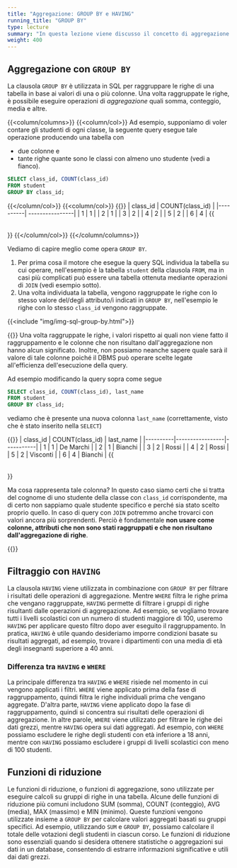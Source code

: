 ```yaml
---
title: "Aggregazione: GROUP BY e HAVING"
running_title: "GROUP BY"
type: lecture
summary: "In questa lezione viene discusso il concetto di aggregazione mediante GROUP BY e del filtraggio mediante HAVING. Vengono inoltre introdotte le funzioni di riduzione (SUM, COUNT, ...)."
weight: 400
---
```


## Aggregazione con `GROUP BY`

La clausola `GROUP BY` è utilizzata in SQL per raggruppare le righe di una tabella in base ai valori di una o più colonne. Una volta raggruppate le righe, è possibile eseguire operazioni di *aggregazione* quali somma, conteggio, media e altre. 

{{<column/columns>}}
{{<column/col>}}
Ad esempio, supponiamo di voler contare gli studenti di ogni classe, la seguente query esegue tale operazione producendo una tabella con
* due colonne e 
* tante righe quante sono le classi con almeno uno studente (vedi a fianco).

```sql
SELECT class_id, COUNT(class_id)
FROM student
GROUP BY class_id;
```
{{</column/col>}}
{{<column/col>}}
{{<table>}}
| class_id | COUNT(class_id) |
|----------| ----------------|
| 1 |	1 |
| 2 |	1 |
| 3 |	2 |
| 4 |	2 |
| 5 |	2 |
| 6 |	4 |
{{</table>}}
{{</column/col>}}
{{</column/columns>}}

Vediamo di capire meglio come opera `GROUP BY`.
1. Per prima cosa il motore che esegue la query SQL individua la tabella su cui operare, nell'esempio è la tabella `student` della clausola `FROM`, ma in casi più complicati può essere una tabella ottenuta mediante operazioni di `JOIN` (vedi esempio sotto).
2. Una volta individuata la tabella, vengono raggruppate le righe con lo stesso valore del/degli attributo/i indicati in `GROUP BY`, nell'esempio le righe con lo stesso `class_id` vengono raggruppate.

{{<include "img/img-sql-group-by.html">}}

{{<attention>}}
Una volta raggruppate le righe, i valori rispetto ai quali non viene fatto il raggruppamento e le colonne che non risultano dall'aggregazione non hanno alcun significato. Inoltre, non possiamo neanche sapere quale sarà il valore di tale colonne poiché il DBMS può operare scelte legate all'efficienza dell'esecuzione della query.

Ad esempio modificando la query sopra come segue
```sql
SELECT class_id, COUNT(class_id), last_name
FROM student
GROUP BY class_id;
```

vediamo che è presente una nuova colonna `last_name` (correttamente, visto che è stato inserito nella `SELECT`)

{{<table>}}
| class_id | COUNT(class_id) | last_name |
|----------|-----------------|-----------|
| 1        | 1               | De Marchi |
| 2        | 1               | Bianchi   |
| 3        | 2               | Rossi     |
| 4        | 2               | Rossi     |
| 5        | 2               | Visconti  |
| 6        | 4               | Bianchi   |
{{</table>}}

Ma cosa rappresenta tale colonna? In questo caso siamo certi che si tratta del cognome di uno studente della classe con `class_id` corrispondente, ma di certo non sappiamo quale studente specifico e perché sia stato scelto proprio quello. In caso di query con `JOIN` potremmo anche trovarci con valori ancora più sorprendenti. Perciò è fondamentale **non usare come colonne, attributi che non sono stati raggruppati e che non risultano dall'aggregazione di righe**.

{{</attention>}}

## Filtraggio con `HAVING`

La clausola `HAVING` viene utilizzata in combinazione con `GROUP BY` per filtrare i risultati delle operazioni di aggregazione. Mentre `WHERE` filtra le righe prima che vengano raggruppate, `HAVING` permette di filtrare i gruppi di righe risultanti dalle operazioni di aggregazione. Ad esempio, se vogliamo trovare tutti i livelli scolastici con un numero di studenti maggiore di 100, useremo `HAVING` per applicare questo filtro dopo aver eseguito il raggruppamento. In pratica, `HAVING` è utile quando desideriamo imporre condizioni basate su risultati aggregati, ad esempio, trovare i dipartimenti con una media di età degli insegnanti superiore a 40 anni.

### Differenza tra `HAVING` e `WHERE`

La principale differenza tra `HAVING` e `WHERE` risiede nel momento in cui vengono applicati i filtri. `WHERE` viene applicato prima della fase di raggruppamento, quindi filtra le righe individuali prima che vengano aggregate. D'altra parte, `HAVING` viene applicato dopo la fase di raggruppamento, quindi si concentra sui risultati delle operazioni di aggregazione. In altre parole, `WHERE` viene utilizzato per filtrare le righe dei dati grezzi, mentre `HAVING` opera sui dati aggregati. Ad esempio, con `WHERE` possiamo escludere le righe degli studenti con età inferiore a 18 anni, mentre con `HAVING` possiamo escludere i gruppi di livelli scolastici con meno di 100 studenti.

## Funzioni di riduzione

Le funzioni di riduzione, o funzioni di aggregazione, sono utilizzate per eseguire calcoli su gruppi di righe in una tabella. Alcune delle funzioni di riduzione più comuni includono SUM (somma), COUNT (conteggio), AVG (media), MAX (massimo) e MIN (minimo). Queste funzioni vengono utilizzate insieme a `GROUP BY` per calcolare valori aggregati basati su gruppi specifici. Ad esempio, utilizzando `SUM` e `GROUP BY`, possiamo calcolare il totale delle votazioni degli studenti in ciascun corso. Le funzioni di riduzione sono essenziali quando si desidera ottenere statistiche o aggregazioni sui dati in un database, consentendo di estrarre informazioni significative e utili dai dati grezzi.
